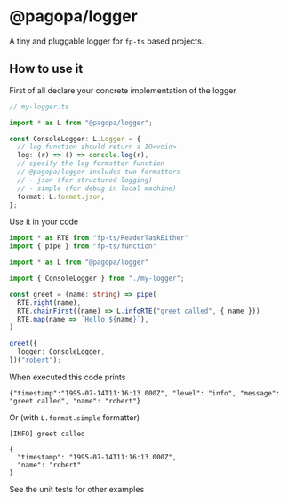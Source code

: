 # @pagopa/logger

A tiny and pluggable logger for `fp-ts` based projects.

## How to use it

First of all declare your concrete implementation of the logger

```typescript
// my-logger.ts

import * as L from "@pagopa/logger";

const ConsoleLogger: L.Logger = {
  // log function should return a IO<void>
  log: (r) => () => console.log(r),
  // specify the log formatter function
  // @pagopa/logger includes two formatters
  // - json (for structured logging)
  // - simple (for debug in local machine)
  format: L.format.json,
};
```

Use it in your code

```typescript
import * as RTE from "fp-ts/ReaderTaskEither"
import { pipe } from "fp-ts/function"

import * as L from "@pagopa/logger"

import { ConsoleLogger } from "./my-logger";

const greet = (name: string) => pipe(
  RTE.right(name),
  RTE.chainFirst((name) => L.infoRTE("greet called", { name }))
  RTE.map(name => `Hello ${name}`),
)

greet({
  logger: ConsoleLogger,
})("robert");
```

When executed this code prints

```
{"timestamp":"1995-07-14T11:16:13.000Z", "level": "info", "message": "greet called", "name": "robert"}
```

Or (with `L.format.simple` formatter)

```
[INFO] greet called

{
  "timestamp": "1995-07-14T11:16:13.000Z",
  "name": "robert"
}
```

See the unit tests for other examples

